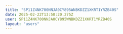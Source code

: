 ```yaml
---
title: "SP11Z4NK700NNJA0CY895WNBKDZZ1XKRT1YRZB40S"
date: 2025-02-22T13:50:20.275Z
user: SP11Z4NK700NNJA0CY895WNBKDZZ1XKRT1YRZB40S
layout: "users"
---
```

    